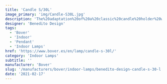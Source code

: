 ```yaml
---
title: 'Candle S/30L'
image_primary: 'img/Candle-S30L.jpg'
description: 'The%20adaptation%20of%20a%20classic%20candle%20holder%20with%20a%20LED%20light%20source%20has%20produced%20this%20delicate%20luminaire%2C%20a%20real%20gem.%20The%20poetic%20and%20refined%20light%20creates%20and%20accentuates%20different%20areas.%20It%20also%20comes%20in%20an%20individual%20and%20triple%20version%2C%20and%20as%20a%20chandelier.%20The%20way%20it%20projects%20the%20light%20creates%20and%20highlights%20the%20spaces%2C%20creating%20warm%2C%20natural%20environments.'
designer: 'Benedito Design'
tags:
  - 'Bover'
  - 'Indoor'
  - 'Pendant'
  - 'Indoor Lamps'
href: 'https://www.bover.es/en/lamp/candle-s-30l/'
category: 'Indoor Lamps'
subtitle: ''
manufacturer: 'Bover'
slug: '/manufacturers/bover/indoor-lamps/benedito-design-candle-s-30-l'
date: '2021-02-17'
---
```

